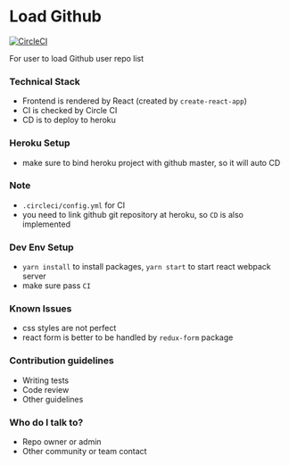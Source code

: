 Load Github
========================

[![CircleCI](https://circleci.com/gh/gamesover/load-github.svg?style=shield)](https://circleci.com/gh/gamesover/load-github)

For user to load Github user repo list

### Technical Stack  ###

* Frontend is rendered by React (created by `create-react-app`)
* CI is checked by Circle CI
* CD is to deploy to heroku

### Heroku Setup ###

* make sure to bind heroku project with github master, so it will auto CD

### Note ###
* `.circleci/config.yml` for CI
* you need to link github git repository at heroku, so `CD` is also implemented

### Dev Env Setup ###
* `yarn install` to install packages, `yarn start` to start react webpack server
* make sure pass `CI`

### Known Issues ###
* css styles are not perfect
* react form is better to be handled by `redux-form` package

### Contribution guidelines ###

* Writing tests
* Code review
* Other guidelines

### Who do I talk to? ###

* Repo owner or admin
* Other community or team contact